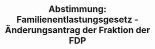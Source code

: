 ---
abstimmung:
  abstimmung: 2
  bundestagssitzung: 42
  legislaturperiode: 19
categories:
- Todo
data:
- title: Abstimmungsergebnis 20180628_2-data.pdf
  url: /res/2021-btw/abstimmungsergebnisse/20180628_2-data.pdf
- title: Abstimmungsergebnis 20180628_2_xls-data.xls
  url: /res/2021-btw/abstimmungsergebnisse/20180628_2_xls-data.xls
- title: Abstimmungsergebnis 20180628_2_xls-datacsv
  url: /res/2021-btw/abstimmungsergebnisse/csv/20180628_2_xls-datacsv
ergebnis:
  afd:
    enthaltung: 0
    gesamt: 92
    ja: 81
    nein: 0
    nichtabgegeben: 11
    ungueltig: 0
  bü90/gr:
    enthaltung: 0
    gesamt: 67
    ja: 0
    nein: 61
    nichtabgegeben: 6
    ungueltig: 0
  cdu/csu:
    enthaltung: 0
    gesamt: 246
    ja: 225
    nein: 0
    nichtabgegeben: 21
    ungueltig: 0
  die linke.:
    enthaltung: 0
    gesamt: 69
    ja: 0
    nein: 63
    nichtabgegeben: 6
    ungueltig: 0
  fdp:
    enthaltung: 0
    gesamt: 80
    ja: 76
    nein: 0
    nichtabgegeben: 4
    ungueltig: 0
  file: 20180628_2_xls-data.xls
  fraktionslos:
    enthaltung: 0
    gesamt: 2
    ja: 2
    nein: 0
    nichtabgegeben: 0
    ungueltig: 0
  spd:
    enthaltung: 1
    gesamt: 153
    ja: 138
    nein: 0
    nichtabgegeben: 14
    ungueltig: 0
layout: abstimmung
links:
- title: Link zu bundestag.de
  url: https://www.bundestag.de/parlament/plenum/abstimmung/abstimmung?id=552
preview: 'Deutscher Bundestag


  42. Sitzung des Deutschen Bundestages

  am Donnerstag, 28. Juni 2018


  Endgültiges Ergebnis der Namentlichen Abstimmung Nr. 2


  Beschlussempfehlung des Ausschusses für Arbeit und Soziales (11. Ausschuss) zu dem

  Antrag der Abgeordneten Sven Lehmann, Anja Hajduk, Britta Haßelmann, weiterer

  Abgeordneter und der Fraktion BÜNDNIS 90/DIE GRÜNEN.

  Soziale Teilhabe und Selbstbestimmung in der Grundsicherung statt Sanktionen und

  Ausgrenzung

  - Drucksache 19/1711 und 19/2748 -'
tags:
- Todo
title: 'Abstimmung: Familienentlastungsgesetz - Änderungsantrag der Fraktion der FDP'
---